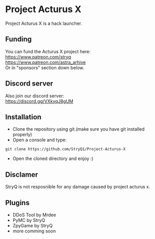 # Project Acturus X

Project Acturus X is a hack launcher.

## Funding

You can fund the Acturus X project here:                                                   
https://www.patreon.com/stryq                                                                                         
https://www.patreon.com/astra_arhive                                                         
Or in "sponsors" section down below.

## Discord server

Also join our discord server:                 
https://discord.gg/VXkyqJ8gUM            

## Installation

- Clone the repository using git.(make sure you have git installed properly)
- Open a console and type:

```batch
git clone https://github.com/StryQ1/Project-Acturus-X
```
- Open the cloned directory and enjoy :)

## Disclamer

StryQ is not resposnible for any damage caused by project acturus x.

## Plugins

- DDoS Tool by Mrdee
- PyMC by StryQ
- ZpyGame by StryQ
- more comming soon

